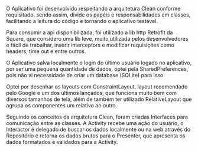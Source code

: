 O Aplicativo foi desenvolvido respeitando a arquitetura Clean conforme requisitado, 
sendo assim, divide os papéis e responsabilidades em classes, facilitando a leitura 
do código e tornando o aplicativo testável.

Para consumir a api disponibilizada, foi utilizado a lib http Retrofit da Square, que considero uma lib leve,
muito utilizada pelos desenvolvedores e fácil de trabalhar, inserir interceptors e modificar requisições como headers,
time out e entre outros.

O Aplicativo salva localmente o login do último usuário logado no aplicativo, por ser uma pequena quantidade
de dados, optei pela SharedPreferences, pois não vi necessidade de criar um database (SQLite) para isso.

Optei por desenhar os layouts com ConstraintLayout, layout recomendado pelo Google e um dos últimos lançados, que funciona
muito bem com diversos tamanhos de tela, além de também ter utilizado RelativeLayout que agrupa os componentes um relativo ao outro.

Seguindo os conceitos da arquitetura Clean, foram criadas Interfaces para comunicação entre as classes. A Activity recebe uma ação 
do usuário, o Interactor é delegado de buscar os dados localmente ou na web através do Repositório e retorna os dados brutos para 
o Presenter, que apresenta os dados formatados e validados para a Activity.
